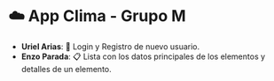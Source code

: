 # ☁️ App Clima - Grupo M

* **Uriel Arias**: 👤 Login y Registro de nuevo usuario.
* **Enzo Parada**: 📋 Lista con los datos principales de los elementos y detalles de un elemento.
